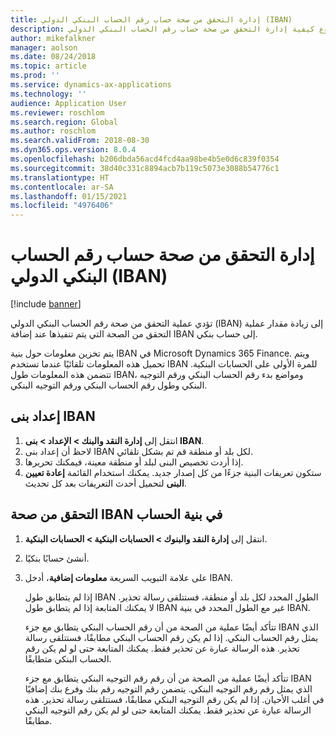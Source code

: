 ```yaml
---
title: إدارة التحقق من صحة حساب رقم الحساب البنكي الدولي (IBAN)
description: يشرح هذا الموضوع كيفية إدارة التحقق من صحة حساب رقم الحساب البنكي الدولي (IBAN).
author: mikefalkner
manager: aolson
ms.date: 08/24/2018
ms.topic: article
ms.prod: ''
ms.service: dynamics-ax-applications
ms.technology: ''
audience: Application User
ms.reviewer: roschlom
ms.search.region: Global
ms.author: roschlom
ms.search.validFrom: 2018-08-30
ms.dyn365.ops.version: 8.0.4
ms.openlocfilehash: b206dbda56acd4fcd4aa98be4b5e0d6c839f0354
ms.sourcegitcommit: 38d40c331c8894acb7b119c5073e3088b54776c1
ms.translationtype: HT
ms.contentlocale: ar-SA
ms.lasthandoff: 01/15/2021
ms.locfileid: "4976406"
---
```

# <a name="manage-international-bank-account-number-iban-account-validation"></a>إدارة التحقق من صحة حساب رقم الحساب البنكي الدولي (IBAN)

[!include [banner](../includes/banner.md)]

تؤدي عملية التحقق من صحة رقم الحساب البنكي الدولي (IBAN) إلى زيادة مقدار عملية التحقق من الصحة التي يتم تنفيذها عند إضافة IBAN إلى حساب بنكي.

يتم تخزين معلومات حول بنية IBAN في Microsoft Dynamics 365 Finance. ويتم تحميل هذه المعلومات تلقائيًا عندما تستخدم IBAN للمرة الأولى على الحسابات البنكية. تتضمن هذه المعلومات طول IBAN، ومواضع بدء رقم الحساب البنكي ورقم التوجيه البنكي وطول رقم الحساب البنكي ورقم التوجيه البنكي.

## <a name="set-up-iban-structures"></a>إعداد بنى IBAN‬

1. انتقل إلى **إدارة النقد والبنك \> الإعداد \> بنى IBAN**.
2. لاحظ أن إعداد بنى IBAN لكل بلد أو منطقة قم تم بشكل تلقائي.
3. إذا أردت تخصيص البنى لبلد أو منطقة معينة، فيمكنك تحريرها.
4. ستكون تعريفات البنية جزءًا من كل إصدار جديد. يمكنك استخدام القائمة **إعادة تعيين البنى‬** لتحميل أحدث التعريفات بعد كل تحديث.

## <a name="validate-the-iban-structure-in-a-bank-account"></a>التحقق من صحة IBAN في بنية الحساب

1. انتقل إلى **إدارة النقد والبنوك \> الحسابات البنكية \> الحسابات البنكية**.
2. أنشئ حسابًا بنكيًا.
3. على علامة التبويب السريعة **معلومات إضافية**، أدخل IBAN.

    إذا لم يتطابق طول IBAN الطول المحدد لكل بلد أو منطقة، فستتلقى رسالة تحذير. لا يمكنك المتابعة إذا لم يتطابق طول IBAN غير مع الطول المحدد في بنية IBAN.

    تتأكد أيضًا عملية من الصحة من أن رقم الحساب البنكي يتطابق مع جزء IBAN الذي يمثل رقم الحساب البنكي. إذا لم يكن رقم الحساب البنكي مطابقًا، فستتلقى رسالة تحذير. هذه الرسالة عبارة عن تحذير فقط. يمكنك المتابعة حتى لو لم يكن رقم الحساب البنكي متطابقًا.

    تتأكد أيضًا عملية من الصحة من أن رقم رقم التوجيه البنكي يتطابق مع جزء IBAN الذي يمثل رقم رقم التوجيه البنكي. يتضمن رقم التوجيه رقم بنك وفرع بنك إضافيًا في أغلب الأحيان. إذا لم يكن رقم التوجيه البنكي مطابقًا، فستتلقى رسالة تحذير. هذه الرسالة عبارة عن تحذير فقط. يمكنك المتابعة حتى لو لم يكن رقم التوجيه البنكي مطابقًا.
